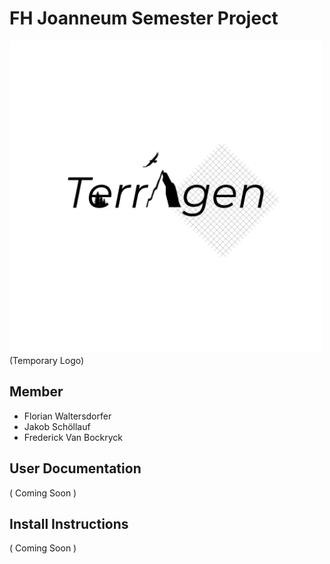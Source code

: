 # FH Joanneum Semester Project

<img src="https://github.com/rickstick-code/Terragen/blob/main/TemporaryLogo.png?raw=true" width="500" height="500">
(Temporary Logo)

## Member
- Florian Waltersdorfer
- Jakob Schöllauf
- Frederick Van Bockryck

## User Documentation
( Coming Soon )

## Install Instructions
( Coming Soon )
